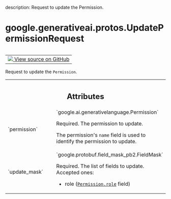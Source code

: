 description: Request to update the Permission.

<div itemscope itemtype="http://developers.google.com/ReferenceObject">
<meta itemprop="name" content="google.generativeai.protos.UpdatePermissionRequest" />
<meta itemprop="path" content="Stable" />
</div>

# google.generativeai.protos.UpdatePermissionRequest

<!-- Insert buttons and diff -->

<table class="tfo-notebook-buttons tfo-api nocontent" align="left">
<td>
  <a target="_blank" href="https://github.com/googleapis/google-cloud-python/tree/main/packages/google-ai-generativelanguage/google/ai/generativelanguage_v1beta/types/permission_service.py#L149-L173">
    <img src="https://www.tensorflow.org/images/GitHub-Mark-32px.png" />
    View source on GitHub
  </a>
</td>
</table>



Request to update the ``Permission``.

<!-- Placeholder for "Used in" -->




<!-- Tabular view -->
 <table class="responsive fixed orange">
<colgroup><col width="214px"><col></colgroup>
<tr><th colspan="2"><h2 class="add-link">Attributes</h2></th></tr>

<tr>
<td>
`permission`<a id="permission"></a>
</td>
<td>
`google.ai.generativelanguage.Permission`

Required. The permission to update.

The permission's ``name`` field is used to identify the
permission to update.
</td>
</tr><tr>
<td>
`update_mask`<a id="update_mask"></a>
</td>
<td>
`google.protobuf.field_mask_pb2.FieldMask`

Required. The list of fields to update. Accepted ones:

-  role (<a href="../../../google/generativeai/protos/Permission.md#role"><code>Permission.role</code></a> field)
</td>
</tr>
</table>



